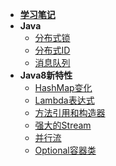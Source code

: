 - [**学习笔记**](README.md)
- **Java**
  - [分布式锁](./Java基础/1_分布式锁/README.md)
  - [分布式ID](./Java基础/2_分布式ID/README.md)
  - [消息队列](./Java基础/3_消息队列/README.md)
- **Java8新特性**
  - [HashMap变化](./校招面试/Java8新特性/1_HashMap变化/README.md)
  - [Lambda表达式](./校招面试/Java8新特性/2_Lambda表达式/README.md)
  - [方法引用和构造器](./校招面试/Java8新特性/3_方法引用和构造器/README.md)
  - [强大的Stream](./校招面试/Java8新特性/4_强大的Stream/README.md)
  - [并行流](./校招面试/Java8新特性/5_并行流/README.md)
  - [Optional容器类](./校招面试/Java8新特性/6_Optional容器类/README.md)
